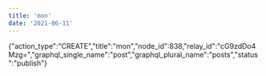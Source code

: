 ```yaml
---
title: 'mon'
date: '2021-06-11'
---
```


{"action_type":"CREATE","title":"mon","node_id":838,"relay_id":"cG9zdDo4Mzg=","graphql_single_name":"post","graphql_plural_name":"posts","status":"publish"}
